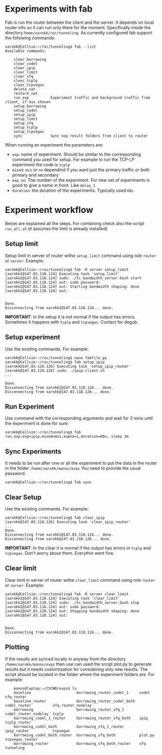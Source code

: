 # Experiments with fab
Fab is run the router between the client and the server.
It depends on local router info so it can run only there for the moment. Specifically inside the directory ``home/xarokk/roc/tunneling``.
As currently configured fab support the following commands:

    xarokk@Cellsim:~/roc/tunneling$ fab --list
    Available commands:

        clear_borrowing
        clear_codel
        clear_ipip
        clear_limit
        clear_sfq
        clear_tcplp
        clear_tcpvegas
        delete_nat
        restore_nat
        run_exp          Experiment traffic and background traffic from client, if mix chosen
        setup_borrowing
        setup_codel
        setup_ipip
        setup_limit
        setup_sfq
        setup_tcplp
        setup_tcpvegas
        sync             Sync exp result folders from client to router

When running an experiment the parameters are:

* ``exp``: name of experiment. Should be similar to the corresponding command you used for setup. For example to run the TCP-LP experiment the code is ``tcplp``
* ``mixed``: ``mix`` or ``no`` dependind if you want just the primary traffic or both primary and secondary 
* ``exp_no``: The number of the experiment. For new set of experiments is good to give a name in front. Like ``delay_1``
* ``duration``: the duration of the experiments. Typically used ``60s``


# Experiment workflow
Below are explained all the steps. For combining check also the script ``run_all.sh`` (it assumes the limit is already installed)


## Setup limit
Setup limit in server of router withe ``setup_limit`` command using role ``router`` or ``server``. Example:

    xarokk@Cellsim:~/roc/tunneling$ fab -R server setup_limit
    [xarokk2@147.83.118.124] Executing task 'setup_limit'
    [xarokk2@147.83.118.124] sudo: ./tc_bandwidth_server.bash start
    [xarokk2@147.83.118.124] out: sudo password:
    [xarokk2@147.83.118.124] out: Starting bandwidth shaping: done
    [xarokk2@147.83.118.124] out: 


    Done.
    Disconnecting from xarokk2@147.83.118.124... done.
**IMPORTANT**: In the setup it is not normal if the output has errors. Sometimes it happens with ``tcplp`` and ``tcpvegas``. Contact for degub.
## Setup experiment
Use the existing commands. For example:

    xarokk@Cellsim:~/roc/tunneling$ nano fabfile.py
    xarokk@Cellsim:~/roc/tunneling$ fab setup_ipip
    [xarokk@147.83.118.126] Executing task 'setup_ipip_router'
    [xarokk@147.83.118.126] sudo: ./ipip-client.sh
    ...

    Done.
    Disconnecting from xarokk2@147.83.118.124... done.
    Disconnecting from xarokk@147.83.118.126... done.

## Run Experiment
Use command with the corresponding arguments and wait for 3 mins until the experiment is done for sure:

    xarokk@Cellsim:~/roc/tunneling$ fab run_exp:exp=ipip,mixed=mix,expno=1,duration=60s; sleep 3m
  
## Sync Experiments
It needs to be run after one or all the experiment to put the data in the router in the folder ``/home/xarokk/manos/exps``
You need to provide the usual password.

    xarokk@Cellsim:~/roc/tunneling$ fab sync
    
## Clear Setup
Use the existing commands. For example:

    xarokk@Cellsim:~/roc/tunneling$ fab clear_ipip
    [xarokk@147.83.118.126] Executing task 'clear_ipip_router'
    ...
    Done.
    Disconnecting from xarokk2@147.83.118.124... done.
    Disconnecting from xarokk@147.83.118.126... done.
  
**IMPORTANT**: In the clear it is  normal if the output has errors in ``tcplp`` and ``tcpvegas``. Don't worry about them. Everythin went fine.

## Clear limit
Clear limit in server of router withe ``clear_limit`` command using role ``router`` or ``server``. Example:

    xarokk@Cellsim:~/roc/tunneling$ fab -R server clear_limit
    [xarokk2@147.83.118.124] Executing task 'clear_limit'
    [xarokk2@147.83.118.124] sudo: ./tc_bandwidth_server.bash stop
    [xarokk2@147.83.118.124] out: sudo password:
    [xarokk2@147.83.118.124] out: Stopping bandwidth shaping: done
    [xarokk2@147.83.118.124] out: 


    Done.
    Disconnecting from xarokk2@147.83.118.124... done.

## Plotting
If the results are synced locally in anyway from the directory ``/home/xarokk/manos/exps`` then use can used the srcipt plot.py to generate results but it needs customization for considering only new results. The script should be located in the folder where the experiment folders are. For example:

        manos@laptop:~/CSCWD/exps$ ls
        baseline                     borrowing_router_codel_1     codel                 sfq_router
        baseline_router              borrowing_router_codel_both  codel_router          sfq_router_nodelay
        borrowing                    borrowing_router_sfq_1       codel_router_nodelay  tcplp
        borrowing_codel_1_router     borrowing_router_sfq_both    ipip                  tcplp_router
        borrowing_codel_both         borrowing_sfq_1_router       ipip_router           tcpvegas
        borrowing_codel_both_router  borrowing_sfq_both           plot.py               tcpvegas_router
        borrowing_router             borrowing_sfq_both_router    sfq                   tunneling
